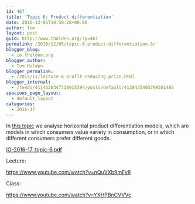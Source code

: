 ```yaml
---
id: 467
title: 'Topic 6: Product differentiation'
date: 2016-12-05T10:50:28+00:00
author: Tom
layout: post
guid: http://www.tholden.org/?p=467
permalink: /2016/12/05/topic-6-product-differentiation-3/
blogger_blog:
  - io.tholden.org
blogger_author:
  - Tom Holden
blogger_permalink:
  - /2013/11/lecture-6-profit-reducing-price.html
blogger_internal:
  - /feeds/4114520347736915394/posts/default/4128425493798501485
spacious_page_layout:
  - default_layout
categories:
  - 2016-17
---
```

In <a href="http://www.tholden.org/wp-content/uploads/2016/12/IO-2016-17-topic-6.pdf">this topic</a> we analyse horizontal product differentiation models, which are models in which consumers value variety in consumption, or in which different consumers prefer different goods.

<div class="PDFcontainer">
<div class="PDFelement"><object data="http://www.tholden.org/wp-content/uploads/2016/12/IO-2016-17-topic-6.pdf" type="application/pdf" width="100%" height="100%"><a href="http://www.tholden.org/wp-content/uploads/2016/12/IO-2016-17-topic-6.pdf">IO-2016-17-topic-6.pdf</a></object></div>
</div>

Lecture:

https://www.youtube.com/watch?v=nQuVXb9mFv8

Class:

https://www.youtube.com/watch?v=YXHPBnCVVVc